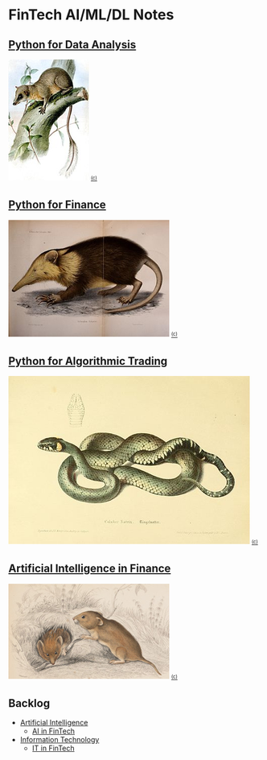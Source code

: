 # FinTech AI/ML/DL Notes

## [Python for Data Analysis](01-python-for-data-analysis)
[![Ptilocercus_lowii](01-python-for-data-analysis/cover/1_ptilocercus_lowii_160x240.jpg?raw=true "Ptilocercus lowii")](https://en.wikipedia.org/wiki/Pen-tailed_treeshrew)
[<sub><sup>(c)</sup></sub>](https://commons.wikimedia.org/wiki/File:Ptilocercus_lowii_2.jpg)

## [Python for Finance](02-python-for-finance)
[![Python for Finance](02-python-for-finance/cover/1_solenodon_cubanus_320x232.jpg?raw=true "Solenodon cubanus")](https://en.wikipedia.org/wiki/Cuban_solenodon)
[<sub><sup>(c)</sup></sub>](https://commons.wikimedia.org/wiki/File:Abhandlungen_der_K%C3%B6niglichen_Akademie_der_Wissenschaften_in_Berlin_(1863)_(16740609846).jpg)

## [Python for Algorithmic Trading](03-python-for-algorithmic-trading)
[![Python for Algorithmic Trading](03-python-for-algorithmic-trading/cover/2_coluber_natrix_480x334.jpg?raw=true "Coluber natrix")](https://en.wikipedia.org/wiki/Natrix)
[<sub><sup>(c)</sup></sub>](https://commons.wikimedia.org/wiki/File:Die_Schlangen_W%C3%BCrttembergs_(Plate-_Coluber_Natrix)_BHL4389908.jpg)

## [Artificial Intelligence in Finance](04-artificial-intelligence-in-finance)
[![Artificial Intelligence in Finance](04-artificial-intelligence-in-finance/cover/arvicola_pratensis_320.jpg?raw=true "Arvicola pratensis")](04-artificial-intelligence-in-finance)
[<sub><sup>(c)</sup></sub>](https://commons.wikimedia.org/wiki/File:Arvicola_pratensis_-_1700-1880_-_Print_-_Iconographia_Zoologica_-_Special_Collections_University_of_Amsterdam_-_UBA01_IZ20500125.tif)

## Backlog
- [Artificial Intelligence](ai.md)
  - [AI in FinTech](ai-in-fin-tech.md)
- [Information Technology](it.md)
  - [IT in FinTech](it-in-fin-tech.md)
